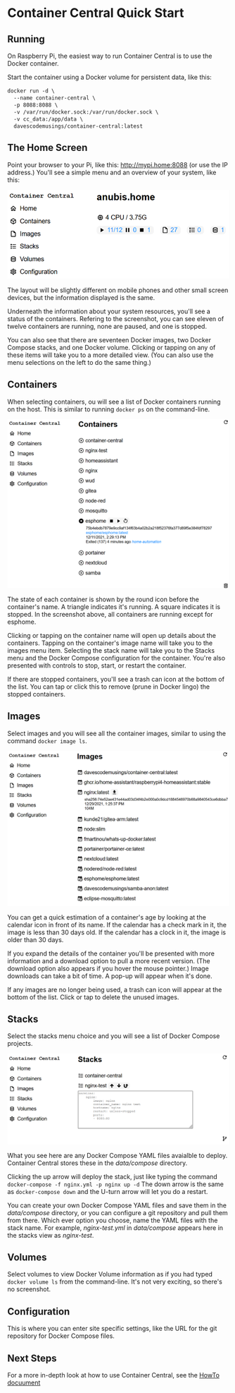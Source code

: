 # Container Central Quick Start

## Running
On Raspberry Pi, the easiest way to run Container Central is to use the Docker container.

Start the container using a Docker volume for persistent data, like this:

```
docker run -d \
  --name container-central \
  -p 8088:8088 \
  -v /var/run/docker.sock:/var/run/docker.sock \
  -v cc_data:/app/data \
  davescodemusings/container-central:latest
```

## The Home Screen
Point your browser to your Pi, like this: http://mypi.home:8088 (or use the IP address.) You'll see a simple menu and an overview of your system, like this:

![menu](screenshots/home.png)

The layout will be slightly different on mobile phones and other small screen devices, but the information displayed is the same.

Underneath the information about your system resources, you'll see a status of the containers. Refering to the screenshot, you can see eleven of twelve containers are running, none are paused, and one is stopped.

You can also see that there are seventeen Docker images, two Docker Compose stacks, and one Docker volume. Clicking or tapping on any of these items will take you to a more detailed view. (You can also use the menu selections on the left to do the same thing.)

## Containers
When selecting containers, ou will see a list of Docker containers running on the host. This is similar to running `docker ps` on the command-line.

![container view](screenshots/containers.png)

The state of each container is shown by the round icon before the container's name. A triangle indicates it's running. A square indicates it is stopped. In the screenshot above, all containers are running except for esphome.

Clicking or tapping on the container name will open up details about the containers. Tapping on the container's image name will take you to the images menu item. Selecting the stack name will take you to the Stacks menu and the Docker Compose configuration for the container. You're also presented with controls to stop, start, or restart the container.

If there are stopped containers, you'll see a trash can icon at the bottom of the list. You can tap or click this to remove (prune in Docker lingo) the stopped containers.

## Images
Select images and you will see all the container images, similar to using the command `docker image ls`.

![image view](screenshots/images.png)

You can get a quick estimation of a container's age by looking at the calendar icon in front of its name. If the calendar has a check mark in it, the image is less than 30 days old. If the calendar has a clock in it, the image is older than 30 days.

If you expand the details of the container you'll be presented with more information and a download option to pull a more recent version. (The download option also appears if you hover the mouse pointer.) Image downloads can take a bit of time. A pop-up will appear when it's done.

If any images are no longer being used, a trash can icon will appear at the bottom of the list. Click or tap to delete the unused images.

## Stacks
Select the stacks menu choice and you will see a list of Docker Compose projects.

![stacks view](screenshots/stacks.png)

What you see here are any Docker Compose YAML files avaialble to deploy. Container Central stores these in the _data/compose_ directory.

Clicking the up arrow will deploy the stack, just like typing the command `docker-compose -f nginx.yml -p nginx up -d` The down arrow is the same as `docker-compose down` and the U-turn arrow will let you do a restart.

You can create your own Docker Compose YAML files and save them in the _data/compose_ directory, or you can configure a git repository and pull them from there. Which ever option you choose, name the YAML files with the stack name. For example, _nginx-test.yml_ in _data/compose_ appears here in the stacks view as _nginx-test_.

## Volumes
Select volumes to view Docker Volume information as if you had typed `docker volume ls` from the command-line. It's not very exciting, so there's no screenshot.

## Configuration
This is where you can enter site specific settings, like the URL for the git repository for Docker Compose files.

## Next Steps
For a more in-depth look at how to use Container Central, see the [HowTo docuument](HowTo.md)
